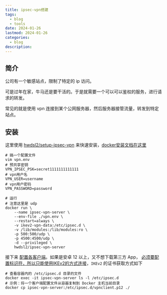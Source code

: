 ```yaml
---
title: ipsec-vpn搭建
tags:
  - blog
  - tools
date: 2024-01-26
lastmod: 2024-01-26
categories:
  - blog
description: 
---
```


## 简介

公司有一个敏感站点，限制了特定的 ip 访问。

可是过年在家，牛马还是要干活的。于是就需要一个可以可以鉴权的服务，进行请求的转发。

常见的就是使用 vpn 连接到某个公网服务器，然后服务器接管流量，转发到特定站点。

## 安装

这里使用 [hwdsl2/setup-ipsec-vpn](https://github.com/hwdsl2/setup-ipsec-vpn) 来快速安装，[docker安装文档在这里](https://github.com/hwdsl2/docker-ipsec-vpn-server/blob/master/README-zh.md)

```shell
# 搞一个配置文件
vim vpn.env
# 预共享密钥
VPN_IPSEC_PSK=secret1111111111111
# vpn用户名
VPN_USER=username
# vpn用户密码
VPN_PASSWORD=password

# 运行
# 注意这里是 udp
docker run \
    --name ipsec-vpn-server \
    --env-file ./vpn.env \
    --restart=always \
    -v ikev2-vpn-data:/etc/ipsec.d \
    -v /lib/modules:/lib/modules:ro \
    -p 500:500/udp \
    -p 4500:4500/udp \
    -d --privileged \
    hwdsl2/ipsec-vpn-server
```

接下来 [配置各客户端](https://github.com/hwdsl2/setup-ipsec-vpn/blob/master/docs/clients-zh.md)。如果是安卓 12 以上，又不想下载第三方 App， [必须要配置标识符，所以只能使用IKEv2的方式连接](https://github.com/hwdsl2/setup-ipsec-vpn/blob/master/docs/ikev2-howto-zh.md#%E4%BD%BF%E7%94%A8%E7%B3%BB%E7%BB%9F%E8%87%AA%E5%B8%A6%E7%9A%84-ikev2-%E5%AE%A2%E6%88%B7%E7%AB%AF)，`IKEv2` 的证书获取方式如下

```shell
# 查看容器内的 /etc/ipsec.d 目录的文件
docker exec -it ipsec-vpn-server ls -l /etc/ipsec.d
# 示例：将一个客户端配置文件从容器复制到 Docker 主机当前目录
docker cp ipsec-vpn-server:/etc/ipsec.d/vpnclient.p12 ./
```
